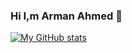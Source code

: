 ### Hi I,m Arman Ahmed 👋


[![My GitHub stats](https://github-readme-stats.vercel.app/api?username=Arman11r&theme=tokyonight)](https://github.com/anuraghazra/github-readme-stats)

<!--
**Arman11r/Arman11r** is a ✨ _special_ ✨ repository because its `README.md` (this file) appears on your GitHub profile.

Here are some ideas to get you started:

- 🔭 I’m currently working on ...
- 🌱 I’m currently learning ...
- 👯 I’m looking to collaborate on ...
- 🤔 I’m looking for help with ...
- 💬 Ask me about ...
- 📫 How to reach me: ...
- 😄 Pronouns: ...
- ⚡ Fun fact: ...
-->
